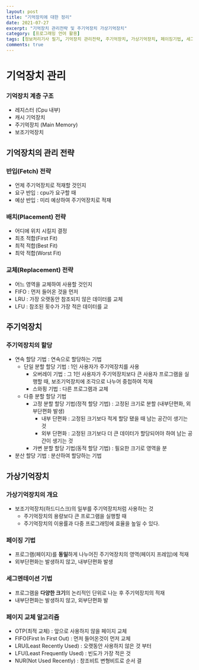 ```yaml
---
layout: post
title: "기억장치에 대한 정리"
date: 2021-07-27
excerpt: "기억장치 관리전략 및 주기억장치 가상기억장치"
category: [프로그래밍 언어 활용]
tags: [정보처리기사 필기, 기억장치 관리전략, 주기억장치, 가상기억장치, 페이징기법, 세그멘테이션기법]
comments: true
---
```


# 기억장치 관리
### 기억장치 계층 구조
- 레지스터 (Cpu 내부)
- 캐시 기억장치
- 주기억장치 (Main Memory)
- 보조기억장치

## 기억장치의 관리 전략
### 반입(Fetch) 전략
- 언제 주기억장치로 적재할 것인지
- 요구 반입 : cpu가 요구할 때 
- 예상 반입 : 미리 예상하여 주기억장치로 적재

### 배치(Placement) 전략
- 어디에 위치 시킬지 결정
- 최초 적합(First Fit)
- 최적 적합(Best Fit)
- 최악 적합(Worst Fit)

### 교체(Replacement) 전략
- 어느 영역을 교체하여 사용할 것인지
- FIFO : 먼저 들어온 것을 먼저
- LRU : 가장 오랫동안 참조되지 않은 데이터를 교체
- LFU : 참조된 횟수가 가장 적은 데이터를 교

## 주기억장치

### 주기억장치의 할당
- 연속 할당 기법 : 연속으로 할당하는 기법
  - 단일 분할 할당 기법 : 1인 사용자가 주기억장치를 사용
    - 오버레이 기법 : 그 1인 사용자가 주기억장치보다 큰 사용자 프로그램을 실행할 때, 보조기억장치에 조각으로 나누어 중첩하여 적재
    - 스와핑 기법 : 다른 프로그램과 교체
  - 다중 분할 할당 기법
    - 고정 분할 할당 기법(정적 할당 기법) : 고정된 크기로 분할 (내부단편화, 외부단편화 발생)
      - 내부 단편화 : 고정된 크기보다 적게 할당 됐을 때 남는 공간이 생기는 것
      - 외부 단편화 : 고정된 크기보다 더 큰 데이터가 할당되어야 하여 남는 공간이 생기는 것
    - 가변 분할 할당 기법(동적 할당 기법) : 필요한 크기로 영역을 분
- 분산 할당 기법 : 분산하여 할당하는 기법

## 가상기억장치
### 가상기억장치의 개요

- 보조기억장치(하드디스크)의 일부를 주기억장치처럼 사용하는 것
    - 주기억장치의 용량보다 큰 프로그램을 실행할 때
    - 주기억장치의 이용률과 다중 프로그래밍에 효율을 높일 수 있다.
    
### 페이징 기법
- 프로그램(페이지)를 **동일**하게 나누어진 주기억장치의 영역(페이지 프레임)에 적재
- 외부단편화는 발생하지 않고, 내부단편화 발생

### 세그멘테이션 기법
- 프로그램을 **다양한 크기**의 논리적인 단위로 나눈 후 주기억장치의 적재
- 내부단편화는 발생하지 않고, 외부단편화 발


### 페이지 교체 알고리즘
- OTP(최적 교체) : 앞으로 사용하지 않을 페이지 교체
- FIFO(First In First Out) : 먼저 들어온것이 먼저 교체
- LRU(Least Recently Used) : 오랫동안 사용하지 않은 것 부터 
- LFU(Least Frequently Used) : 빈도가 가장 적은 것
- NUR(Not Used Recently) : 창조비트 변형비트로 순서 결 